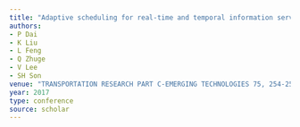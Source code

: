 ```yaml
---
title: "Adaptive scheduling for real-time and temporal information services in vehicular networks (vol 71, pg 313, 2016)"
authors:
- P Dai
- K Liu
- L Feng
- Q Zhuge
- V Lee
- SH Son
venue: "TRANSPORTATION RESEARCH PART C-EMERGING TECHNOLOGIES 75, 254-254, 2017"
year: 2017
type: conference
source: scholar
---
```

